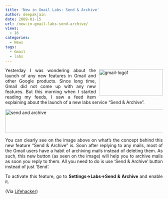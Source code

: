 ```yaml
---
title: 'New in Gmail Labs: Send & Archive'
author: deepakjain
date: 2009-01-15
url: /new-in-gmail-labs-send-archive/
views:
  - 16
categories:
  - News
tags:
  - Gmail
  - labs
---
```

<p align="justify">
  <a href="http://www.gmail.com" onclick="_gaq.push(['_trackEvent', 'outbound-article', 'http://www.gmail.com', '']);" target="_blank"><img class="wp-image-53410" style="border-top-width: 0px;border-left-width: 0px;border-bottom-width: 0px;margin: 5px 0px 0px 10px;border-right-width: 0px" height="84" alt="gmail-logo1" src="http://cdn.devilsworkshop.org/files/2009/01/gmaillogo1.jpg" width="204" align="right" border="0" /></a> Yesterday I was wondering about the launch of any new features in Gmail and other Google products. Since long time, Gmail did not come up with any new features. But this morning when I started reading my feeds, I saw a feed item explaining about the launch of a new labs service “Send & Archive”.
</p>

<p align="justify">
  <img style="border-right: 0px;border-top: 0px;border-left: 0px;border-bottom: 0px" height="76" alt="send and archive" src="http://cdn.devilsworkshop.org/files/2009/01/sendandarchive.png" width="561" border="0" />
</p>

<p align="justify">
  You can clearly see on the image above on what’s the concept behind this new feature “Send & Archive” is. Soon after replying to any mails, most of the Gmail users have a habit of archiving mails instead of deleting them. As such, this new button (as seen on the image) will help you to archive mails as soon you reply to them. All you need to do is use ‘Send & Archive’ button instead of just ‘Send’.
</p>

<p align="justify">
  To activate this feature, go to <strong>Settings->Labs->Send & Archive </strong>and enable it.
</p>

<p align="justify">
  (Via <a href="http://lifehacker.com/5131498/send--archive-replies-to-and-automatically-archives-email" onclick="_gaq.push(['_trackEvent', 'outbound-article', 'http://lifehacker.com/5131498/send--archive-replies-to-and-automatically-archives-email', 'Lifehacker']);" target="_blank">Lifehacker</a>)
</p>

